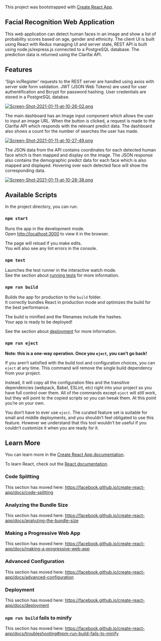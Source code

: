 This project was bootstrapped with [Create React App](https://github.com/facebook/create-react-app).

## Facial Recognition Web Application

This web application can detect human faces in an image and show a list of probability scores based on age, gender and ethnicity. The client UI is built using React with Redux managing UI and server state, REST API is built using node.js/express.js connected to a PostgreSQL database. The prediction data is returned using the Clarifai API. 

## Features

'Sign in/Register' requests to the REST server are handled using axios with server side form validation. JWT (JSON Web Tokens) are used for user authentification and Bcrypt for password hashing. User credentials are stored in a PostgreSQL databse.

[![Screen-Shot-2021-01-11-at-10-26-02.png](https://i.postimg.cc/qRZSVYBM/Screen-Shot-2021-01-11-at-10-26-02.png)](https://postimg.cc/2bh2n0BP)

The main dashboard has an Image input component which allows the user to input an image URL. When the button is clicked, a request is made to the Clarifai API which responds with the relevant predict data. The dashboard also shows a count for the number of searches the user has made.

[![Screen-Shot-2021-01-11-at-10-27-49.png](https://i.postimg.cc/g0RSxJKR/Screen-Shot-2021-01-11-at-10-27-49.png)](https://postimg.cc/zLzSMq6X)

The JSON data from the API contains coordinates for each detected human face which is then mapped and display on the image. The JSON response also contains the demographic predict data for each face which is also mapped and displayed. Hovering over each detected face will show the corresponding data.

[![Screen-Shot-2021-01-11-at-10-28-38.png](https://i.postimg.cc/YCJ31HnH/Screen-Shot-2021-01-11-at-10-28-38.png)](https://postimg.cc/XrkdbT6H)

## Available Scripts

In the project directory, you can run:

### `npm start`

Runs the app in the development mode.<br />
Open [http://localhost:3000](http://localhost:3000) to view it in the browser.

The page will reload if you make edits.<br />
You will also see any lint errors in the console.

### `npm test`

Launches the test runner in the interactive watch mode.<br />
See the section about [running tests](https://facebook.github.io/create-react-app/docs/running-tests) for more information.

### `npm run build`

Builds the app for production to the `build` folder.<br />
It correctly bundles React in production mode and optimizes the build for the best performance.

The build is minified and the filenames include the hashes.<br />
Your app is ready to be deployed!

See the section about [deployment](https://facebook.github.io/create-react-app/docs/deployment) for more information.

### `npm run eject`

**Note: this is a one-way operation. Once you `eject`, you can’t go back!**

If you aren’t satisfied with the build tool and configuration choices, you can `eject` at any time. This command will remove the single build dependency from your project.

Instead, it will copy all the configuration files and the transitive dependencies (webpack, Babel, ESLint, etc) right into your project so you have full control over them. All of the commands except `eject` will still work, but they will point to the copied scripts so you can tweak them. At this point you’re on your own.

You don’t have to ever use `eject`. The curated feature set is suitable for small and middle deployments, and you shouldn’t feel obligated to use this feature. However we understand that this tool wouldn’t be useful if you couldn’t customize it when you are ready for it.

## Learn More

You can learn more in the [Create React App documentation](https://facebook.github.io/create-react-app/docs/getting-started).

To learn React, check out the [React documentation](https://reactjs.org/).

### Code Splitting

This section has moved here: https://facebook.github.io/create-react-app/docs/code-splitting

### Analyzing the Bundle Size

This section has moved here: https://facebook.github.io/create-react-app/docs/analyzing-the-bundle-size

### Making a Progressive Web App

This section has moved here: https://facebook.github.io/create-react-app/docs/making-a-progressive-web-app

### Advanced Configuration

This section has moved here: https://facebook.github.io/create-react-app/docs/advanced-configuration

### Deployment

This section has moved here: https://facebook.github.io/create-react-app/docs/deployment

### `npm run build` fails to minify

This section has moved here: https://facebook.github.io/create-react-app/docs/troubleshooting#npm-run-build-fails-to-minify
